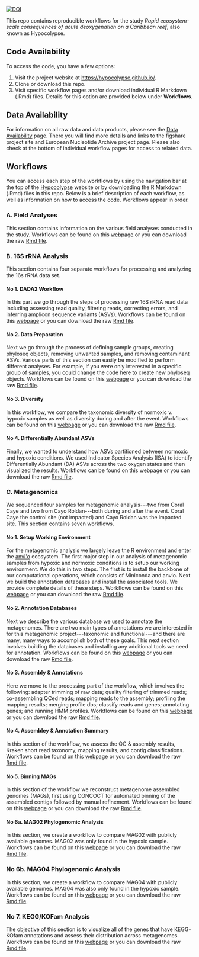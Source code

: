 [![DOI](https://zenodo.org/badge/268354818.svg)](https://zenodo.org/badge/latestdoi/268354818)


This repo contains reproducible workflows for the study *Rapid ecosystem-scale consequences of acute deoxygenation on a Caribbean reef*, also known as Hypocolypse.

## Code Availability

To access the code, you have a few options:

1) Visit the project website at https://hypocolypse.github.io/.
2) Clone or download this repo. 
3) Visit specific workflow pages and/or download individual R Markdown (.Rmd) files. Details for this option are provided below under **Workflows**. 


## Data Availability

For information on all raw data and data products, please see the [Data Availability](https://hypocolypse.github.io/data-availability.html) page. There you will find more details and links to the figshare project site and European Nucleotide Archive project page. Please also check at the bottom of individual workflow pages for access to related data. 

## Workflows

You can access each step of the workflows by using the navigation bar at the top of the [Hypocolypse](https://hypocolypse.github.io/) website or by downloading the R Markdown (.Rmd) files in this repo. Below is a brief description of each workflow, as well as information on how to access the code. Workflows appear in order.

### A. Field Analyses

This section contains information on the various field analyses conducted in the study. Workflows can be found on this [webpage](https://hypocolypse.github.io/field.html) or you can download the raw [Rmd file](https://github.com/hypocolypse/web/blob/master/field.Rmd). 

### B. 16S rRNA Analysis

This section contains four separate workflows for processing and analyzing the 16s rRNA data set. 

#### No 1. DADA2 Workflow

In this part we go through the steps of processing raw 16S rRNA read data including assessing read quality, filtering reads, correcting errors, and inferring amplicon sequence variants (ASVs). Workflows can be found on this [webpage](https://hypocolypse.github.io/16s-dada2.html) or you can download the raw [Rmd file](https://github.com/hypocolypse/web/blob/master/16s-dada2.Rmd). 

#### No 2. Data Preparation

Next we go through the process of defining sample groups, creating phyloseq objects, removing unwanted samples, and removing contaminant ASVs. Various parts of this section can easily be modified to perform different analyses. For example, if you were only interested in a specific group of samples, you could change the code here to create new phyloseq objects. Workflows can be found on this [webpage](https://hypocolypse.github.io/16s-data-prep.html) or you can download the raw [Rmd file](https://github.com/hypocolypse/web/blob/master/16s-data-prep.Rmd). 


#### No 3. Diversity

In this workflow, we compare  the taxonomic diversity of normoxic v. hypoxic samples as well as diversity during and after the event. Workflows can be found on this [webpage](https://hypocolypse.github.io/16s-water.html) or you can download the raw [Rmd file](https://github.com/hypocolypse/web/blob/master/16s-water.Rmd). 

#### No 4. Differentially Abundant ASVs

Finally, we wanted to understand how ASVs partitioned between normoxic and hypoxic conditions. We used Indicator Species Analysis (ISA) to identify Differentially Abundant (DA) ASVs across the two oxygen states and then visualized the results. Workflows can be found on this [webpage](https://hypocolypse.github.io/16s-da-asvs.html) or you can download the raw [Rmd file](https://github.com/hypocolypse/web/blob/master/16s-da-asvs.Rmd). 

### C. Metagenomics

We sequenced four samples for metagenomic analysis---two from Coral Caye and two from Cayo Roldan---both during and after the event. Coral Caye the control site (not impacted) and Cayo Roldan was the impacted site. This section contains seven workflows. 

#### No 1. Setup Working Environment

For the metagenomic analysis we largely leave the R environment and enter the [anvi'o](http://merenlab.org/software/anvio/) ecosystem. The first major step in our analysis of  metagenomic samples from hypoxic and normoxic conditions is to setup our working environment. We do this in two steps. The first is to install the backbone of our computational operations, which consists of Miniconda and anvio. Next we build the annotation databases and install the associated tools. We provide complete details of these steps. Workflows can be found on this [webpage](https://hypocolypse.github.io/mg-setup.html) or you can download the raw [Rmd file](https://github.com/hypocolypse/web/blob/master/mg-setup.Rmd). 

#### No 2. Annotation Databases

Next we describe the various database we used to annotate the metagenomes. There are two main types of annotations we are interested in for this metagenomic project---taxonomic and functional---and there are many, many ways to accomplish both of these goals. This next section involves building the databases and installing any additional tools we need for annotation. Workflows can be found on this [webpage](https://hypocolypse.github.io/mg-databases.html) or you can download the raw [Rmd file](https://github.com/hypocolypse/web/blob/master/mg-databases.Rmd). 

#### No 3. Assembly & Annotations

Here we move to the processing part of the workflow, which involves the following: adapter trimming of raw data; quality filtering of trimmed reads; co-assembling  QCed reads; mapping reads to the assembly; profiling the mapping results; merging profile dbs; classify reads and genes; annotating genes; and running HMM profiles. Workflows can be found on this [webpage](https://hypocolypse.github.io/mg-workflow-1.html) or you can download the raw [Rmd file](https://github.com/hypocolypse/web/blob/master/mg-workflow-1.Rmd). 

#### No 4. Assembley & Annotation Summary

In this section of the workflow, we assess the QC & assembly results, Kraken short read taxonomy, mapping results, and contig classifications. Workflows can be found on this [webpage](https://hypocolypse.github.io/mg-workflow-2.html) or you can download the raw [Rmd file](https://github.com/hypocolypse/web/blob/master/mg-workflow-2.Rmd). 


#### No 5. Binning MAGs

In this section of the workflow we reconstruct metagenome assembled genomes (MAGs), first using CONCOCT for automated binning of the assembled contigs followed by manual refinement. Workflows can be found on this [webpage](https://hypocolypse.github.io/mg-binning.html) or you can download the raw [Rmd file](https://github.com/hypocolypse/web/blob/master/mg-binning.Rmd). 

#### No 6a. MAG02 Phylogenomic Analysis

In this section, we create a workflow to compare MAG02 with publicly available genomes. MAG02 was only found in the hypoxic sample. Workflows can be found on this [webpage](https://hypocolypse.github.io/mag02-phylogenomics.html) or you can download the raw [Rmd file](https://github.com/hypocolypse/web/blob/master/mag02-phylogenomics.Rmd). 

### No 6b. MAG04 Phylogenomic Analysis

In this section, we create a workflow to compare MAG04 with publicly available genomes. MAG04 was also only found in the hypoxic sample. Workflows can be found on this [webpage](https://hypocolypse.github.io/mag04-phylogenomics.html) or you can download the raw [Rmd file](https://github.com/hypocolypse/web/blob/master/mag04-phylogenomics.Rmd). 

### No 7. KEGG/KOFam Analysis

The objective of this section is to visualize all of the genes that have KEGG-KOfam annotations and assess their distribution across metagenomes. Workflows can be found on this [webpage](https://hypocolypse.github.io/mg-function.html) or you can download the raw [Rmd file](https://github.com/hypocolypse/web/blob/master/mg-function.Rmd). 
